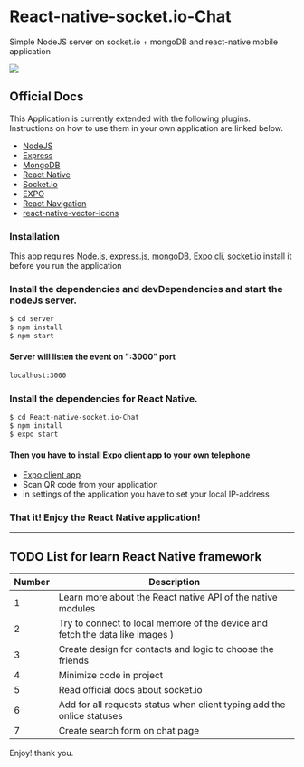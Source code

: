 # React-native-socket.io-Chat
Simple NodeJS server on socket.io + mongoDB and react-native mobile application

![](https://cdn-images-1.medium.com/max/1000/1*GkR93AAlILkmE_3QQf88Ug.png)


## Official Docs
This Application is currently extended with the following plugins. Instructions on how to use them in your own application are linked below.
* [NodeJS ](https://nodejs.org/)
* [Express](https://expressjs.com/en/guide/routing.html)
* [MongoDB](https://www.mongodb.com/)
* [React Native](https://facebook.github.io/react-native/)
* [Socket.io](https://socket.io)
* [EXPO](https://expo.io/)
* [React Navigation](https://reactnavigation.org/)
* [react-native-vector-icons](https://github.com/oblador/react-native-vector-icons)

### Installation

This app requires [Node.js](https://nodejs.org/), [express.js](https://expressjs.com/en/guide/routing.html), [mongoDB](https://www.mongodb.com/), [Expo cli](https://facebook.github.io/react-native/docs/getting-started), [socket.io](https://socket.io) install it before you run the application



### Install the dependencies and devDependencies and start the nodeJs server.

```sh
$ cd server
$ npm install
$ npm start
```

#### Server will listen the event on ":3000" port

```sh
localhost:3000
```


### Install the dependencies for React Native.

```sh
$ cd React-native-socket.io-Chat
$ npm install
$ expo start
```

#### Then you have to install Expo client app to your own telephone
* [Expo client app](https://play.google.com/store/apps/details?id=host.exp.exponent&hl=ru)
* Scan QR code from your application
* in settings of the application you have to set your local IP-address


### That it! Enjoy the React Native application!

_______________________________________________

## TODO List for learn React Native framework

| Number | Description |
| ------ | ------ |
| 1 | Learn more about the React native API of the native modules |
| 2 | Try to connect to local memore of the device and fetch the data like images ) |
| 3 | Create design for contacts and logic to choose the friends |
| 4 | Minimize code in project |
| 5 | Read official docs about socket.io |
| 6 | Add for all requests status when client typing add the onlice statuses |
| 7 | Create search form on chat page |

Enjoy! thank you.
